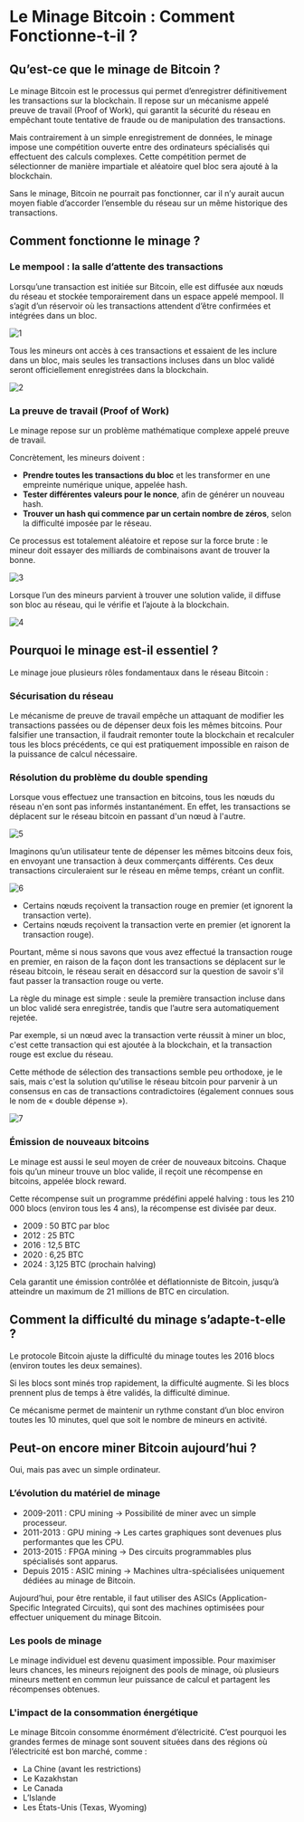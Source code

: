 # Le Minage Bitcoin : Comment Fonctionne-t-il ?

## Qu’est-ce que le minage de Bitcoin ?

Le minage Bitcoin est le processus qui permet d’enregistrer définitivement les transactions sur la blockchain. Il repose sur un mécanisme appelé preuve de travail (Proof of Work), qui garantit la sécurité du réseau en empêchant toute tentative de fraude ou de manipulation des transactions.

Mais contrairement à un simple enregistrement de données, le minage impose une compétition ouverte entre des ordinateurs spécialisés qui effectuent des calculs complexes. Cette compétition permet de sélectionner de manière impartiale et aléatoire quel bloc sera ajouté à la blockchain.

Sans le minage, Bitcoin ne pourrait pas fonctionner, car il n’y aurait aucun moyen fiable d’accorder l’ensemble du réseau sur un même historique des transactions.

## Comment fonctionne le minage ?

### Le mempool : la salle d’attente des transactions

Lorsqu’une transaction est initiée sur Bitcoin, elle est diffusée aux nœuds du réseau et stockée temporairement dans un espace appelé mempool. Il s’agit d’un réservoir où les transactions attendent d’être confirmées et intégrées dans un bloc.

![1](https://raw.githubusercontent.com/BenBktech/Apprendre-Bitcoin/refs/heads/main/4.%20Le%20minage/images/1.png)

Tous les mineurs ont accès à ces transactions et essaient de les inclure dans un bloc, mais seules les transactions incluses dans un bloc validé seront officiellement enregistrées dans la blockchain.

![2](https://raw.githubusercontent.com/BenBktech/Apprendre-Bitcoin/refs/heads/main/4.%20Le%20minage/images/2.png)

### La preuve de travail (Proof of Work)

Le minage repose sur un problème mathématique complexe appelé preuve de travail.

Concrètement, les mineurs doivent :

- **Prendre toutes les transactions du bloc** et les transformer en une empreinte numérique unique, appelée hash.
- **Tester différentes valeurs pour le nonce**, afin de générer un nouveau hash.
- **Trouver un hash qui commence par un certain nombre de zéros**, selon la difficulté imposée par le réseau.

Ce processus est totalement aléatoire et repose sur la force brute : le mineur doit essayer des milliards de combinaisons avant de trouver la bonne.

![3](https://raw.githubusercontent.com/BenBktech/Apprendre-Bitcoin/refs/heads/main/4.%20Le%20minage/images/3.png)

Lorsque l’un des mineurs parvient à trouver une solution valide, il diffuse son bloc au réseau, qui le vérifie et l’ajoute à la blockchain.

![4](https://raw.githubusercontent.com/BenBktech/Apprendre-Bitcoin/refs/heads/main/4.%20Le%20minage/images/4.png)

## Pourquoi le minage est-il essentiel ?

Le minage joue plusieurs rôles fondamentaux dans le réseau Bitcoin :

### Sécurisation du réseau

Le mécanisme de preuve de travail empêche un attaquant de modifier les transactions passées ou de dépenser deux fois les mêmes bitcoins. Pour falsifier une transaction, il faudrait remonter toute la blockchain et recalculer tous les blocs précédents, ce qui est pratiquement impossible en raison de la puissance de calcul nécessaire.

### Résolution du problème du double spending

Lorsque vous effectuez une transaction en bitcoins, tous les nœuds du réseau n'en sont pas informés instantanément. En effet, les transactions se déplacent sur le réseau bitcoin en passant d'un nœud à l'autre.

![5](https://raw.githubusercontent.com/BenBktech/Apprendre-Bitcoin/refs/heads/main/4.%20Le%20minage/images/5.png)

Imaginons qu’un utilisateur tente de dépenser les mêmes bitcoins deux fois, en envoyant une transaction à deux commerçants différents. Ces deux transactions circuleraient sur le réseau en même temps, créant un conflit.

![6](https://raw.githubusercontent.com/BenBktech/Apprendre-Bitcoin/refs/heads/main/4.%20Le%20minage/images/6.png)

- Certains nœuds reçoivent la transaction rouge en premier (et ignorent la transaction verte).
- Certains nœuds reçoivent la transaction verte en premier (et ignorent la transaction rouge).

Pourtant, même si nous savons que vous avez effectué la transaction rouge en premier, en raison de la façon dont les transactions se déplacent sur le réseau bitcoin, le réseau serait en désaccord sur la question de savoir s'il faut passer la transaction rouge ou verte.

La règle du minage est simple : seule la première transaction incluse dans un bloc validé sera enregistrée, tandis que l’autre sera automatiquement rejetée.

Par exemple, si un nœud avec la transaction verte réussit à miner un bloc, c'est cette transaction qui est ajoutée à la blockchain, et la transaction rouge est exclue du réseau.

Cette méthode de sélection des transactions semble peu orthodoxe, je le sais, mais c'est la solution qu'utilise le réseau bitcoin pour parvenir à un consensus en cas de transactions contradictoires (également connues sous le nom de « double dépense »).

![7](https://raw.githubusercontent.com/BenBktech/Apprendre-Bitcoin/refs/heads/main/4.%20Le%20minage/images/7.png)

### Émission de nouveaux bitcoins

Le minage est aussi le seul moyen de créer de nouveaux bitcoins. Chaque fois qu’un mineur trouve un bloc valide, il reçoit une récompense en bitcoins, appelée block reward.

Cette récompense suit un programme prédéfini appelé halving : tous les 210 000 blocs (environ tous les 4 ans), la récompense est divisée par deux.

- 2009 : 50 BTC par bloc
- 2012 : 25 BTC
- 2016 : 12,5 BTC
- 2020 : 6,25 BTC
- 2024 : 3,125 BTC (prochain halving)

Cela garantit une émission contrôlée et déflationniste de Bitcoin, jusqu’à atteindre un maximum de 21 millions de BTC en circulation.

## Comment la difficulté du minage s’adapte-t-elle ?

Le protocole Bitcoin ajuste la difficulté du minage toutes les 2016 blocs (environ toutes les deux semaines).

Si les blocs sont minés trop rapidement, la difficulté augmente.
Si les blocs prennent plus de temps à être validés, la difficulté diminue.

Ce mécanisme permet de maintenir un rythme constant d’un bloc environ toutes les 10 minutes, quel que soit le nombre de mineurs en activité.

## Peut-on encore miner Bitcoin aujourd’hui ?

Oui, mais pas avec un simple ordinateur.

### L’évolution du matériel de minage

- 2009-2011 : CPU mining → Possibilité de miner avec un simple processeur.
- 2011-2013 : GPU mining → Les cartes graphiques sont devenues plus performantes que les CPU.
- 2013-2015 : FPGA mining → Des circuits programmables plus spécialisés sont apparus.
- Depuis 2015 : ASIC mining → Machines ultra-spécialisées uniquement dédiées au minage de Bitcoin.

Aujourd’hui, pour être rentable, il faut utiliser des ASICs (Application-Specific Integrated Circuits), qui sont des machines optimisées pour effectuer uniquement du minage Bitcoin.

### Les pools de minage

Le minage individuel est devenu quasiment impossible. Pour maximiser leurs chances, les mineurs rejoignent des pools de minage, où plusieurs mineurs mettent en commun leur puissance de calcul et partagent les récompenses obtenues.

### L'impact de la consommation énergétique
Le minage Bitcoin consomme énormément d’électricité. C’est pourquoi les grandes fermes de minage sont souvent situées dans des régions où l’électricité est bon marché, comme :

- La Chine (avant les restrictions)
- Le Kazakhstan
- Le Canada
- L’Islande
- Les États-Unis (Texas, Wyoming)